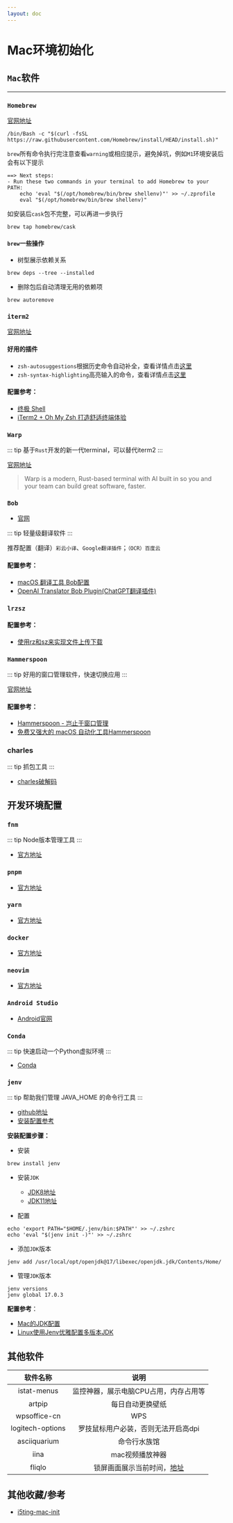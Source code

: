```yaml
---
layout: doc
---
```


# Mac环境初始化

## `Mac`软件
----------------------------
### `Homebrew`

[官网地址](https://brew.sh/)

```shell
/bin/Bash -c "$(curl -fsSL https://raw.githubusercontent.com/Homebrew/install/HEAD/install.sh)"
```
`brew`所有命令执行完注意查看`warning`或相应提示，避免掉坑，例如`M1`环境安装后会有以下提示

```shell
==> Next steps:
- Run these two commands in your terminal to add Homebrew to your PATH:
    echo 'eval "$(/opt/homebrew/bin/brew shellenv)"' >> ~/.zprofile
    eval "$(/opt/homebrew/bin/brew shellenv)"
```
如安装后`cask`包不完整，可以再进一步执行

```shell
brew tap homebrew/cask
```

#### `brew`一些操作

- 树型展示依赖关系
```shell
brew deps --tree --installed
```
- 删除包后自动清理无用的依赖项
```shell
brew autoremove
```

### `iterm2`

[官网地址](https://iterm2.com/)

#### **好用的插件**
- `zsh-autosuggestions`根据历史命令自动补全，查看详情点击[这里](https://github.com/zsh-users/zsh-autosuggestions/blob/master/INSTALL.md)
- `zsh-syntax-highlighting`高亮输入的命令，查看详情点击[这里](https://github.com/zsh-users/zsh-syntax-highlighting/blob/master/INSTALL.md)

#### **配置参考**：
- [终极 Shell](https://macshuo.com/?p=676)
- [iTerm2 + Oh My Zsh 打造舒适终端体验](https://segmentfault.com/a/1190000014992947)


### `Warp`

::: tip
基于`Rust`开发的新一代terminal，可以替代iterm2
:::

[官网地址](https://www.warp.dev/)

> Warp is a modern, Rust-based terminal with AI built in so you and your team can build great software, faster.


### `Bob`

- [官网](https://bobtranslate.com/)

::: tip
轻量级翻译软件
:::

推荐配置（翻译）`彩云小译`、`Google翻译插件`；`（OCR）百度云`

#### **配置参考**：

- [macOS 翻译工具 Bob配置](https://sspai.com/post/62721)
- [OpenAI Translator Bob Plugin(ChatGPT翻译插件)](https://github.com/yetone/bob-plugin-openai-translator)

### `lrzsz`

#### **配置参考**：

- [使用rz和sz来实现文件上传下载](https://segmentfault.com/a/1190000012166969)

### `Hammerspoon`
::: tip
好用的窗口管理软件，快速切换应用
:::

[官网地址](https://www.hammerspoon.org/)

#### **配置参考**：
- [Hammerspoon - 岂止于窗口管理](https://zhuanlan.zhihu.com/p/72499152)
- [免费又强大的 macOS 自动化工具Hammerspoon](https://sspai.com/post/53992)

### charles

::: tip
抓包工具
:::

- [charles破解码](https://www.zzzmode.com/mytools/charles/)


## 开发环境配置

### `fnm`
::: tip
Node版本管理工具
:::

- [官方地址](https://github.com/Schniz/fnm)

### `pnpm`

- [官方地址](https://pnpm.io/)

### `yarn`

- [官方地址](https://yarnpkg.com/)

### `docker`

- [官方地址](https://www.docker.com/)

### `neovim`

- [官方地址](https://neovim.io/)

### `Android Studio`

- [Android官网](https://developer.android.com/?hl=zh-cn)


### `Conda`
::: tip
快速启动一个Python虚拟环境
:::
- [Conda](https://docs.conda.io/en/latest/)

### `jenv`

::: tip
帮助我们管理 JAVA_HOME 的命令行工具
:::
- [github地址](https://github.com/jenv/jenv)
- [安装配置参考](https://tobebetterjavaer.com/overview/jdk-install-config.html#macos-%E7%94%A8%E6%88%B7)

**安装配置步骤：**
- 安装
```shell
brew install jenv
```

- 安装`JDK`
  - [JDK8地址](https://www.oracle.com/java/technologies/downloads/#java8)
  - [JDK11地址](https://www.oracle.com/java/technologies/downloads/#java11)

- 配置
```shell
echo 'export PATH="$HOME/.jenv/bin:$PATH"' >> ~/.zshrc
echo 'eval "$(jenv init -)"' >> ~/.zshrc
```
- 添加`JDK`版本
```shell
jenv add /usr/local/opt/openjdk@17/libexec/openjdk.jdk/Contents/Home/
```
- 管理`JDK`版本
```shell
jenv versions
jenv global 17.0.3
```

**配置参考**：

- [Mac的JDK配置](https://cloud.tencent.com/developer/article/1782923)
- [Linux使用Jenv优雅配置多版本JDK](https://juejin.cn/post/7060142839694852127#heading-10)

## 其他软件

|软件名称|说明|
|:-:|:-:|
|istat-menus|监控神器，展示电脑CPU占用，内存占用等|
|artpip|每日自动更换壁纸|
|wpsoffice-cn|WPS|
|logitech-options|罗技鼠标用户必装，否则无法开启高dpi|
|asciiquarium|命令行水族馆|
|iina|mac视频播放神器|
|fliqlo|锁屏画面展示当前时间，[地址](https://fliqlo.com/)|

## 其他收藏/参考

- [i5ting-mac-init](https://github.com/i5ting/i5ting-mac-init)

